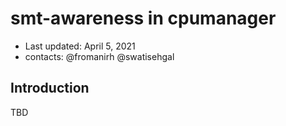 # smt-awareness in cpumanager

- Last updated: April 5, 2021
- contacts: @fromanirh @swatisehgal

## Introduction

TBD

